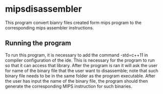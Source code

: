 # mipsdisassembler
This program convert bianry files created form mips program to the corresponding mips assembler instructions.

## Running the program

To run this program, it is necessary to add the command -std=c++11 in compiler configuration of the ide. This is necessary for the program to run so that it can access that library. After the program is ran it will ask the user for name of the binary file that the user want to disassemble; note that such binary file needs to be in the same folder as the program executable. After the user has input the name of the binary file, the program should then generate the corresponding MIPS instruction for such binaries.
